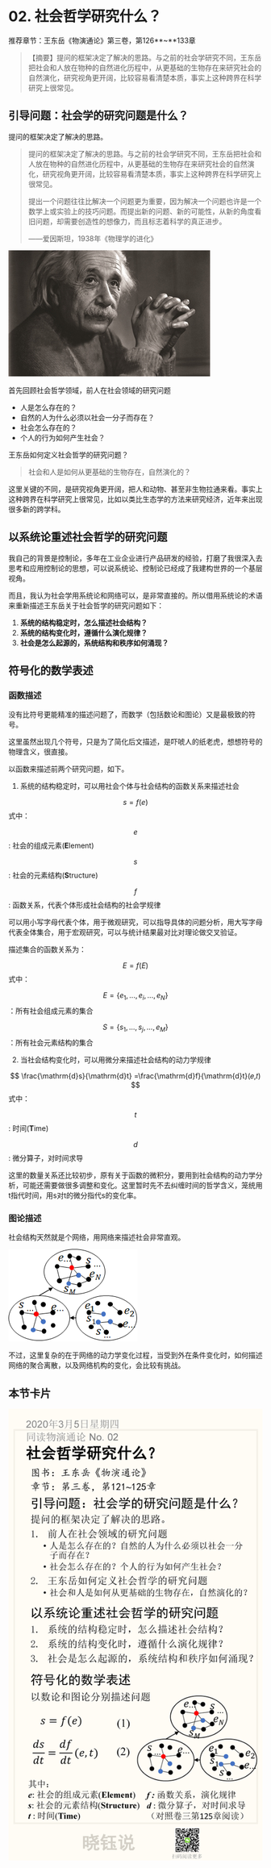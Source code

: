 # 02. 社会哲学研究什么？

推荐章节：王东岳《物演通论》第三卷，第126**~**133章

> 【摘要】提问的框架决定了解决的思路。与之前的社会学研究不同，王东岳把社会和人放在物种的自然进化历程中，从更基础的生物存在来研究社会的自然演化，研究视角更开阔，比较容易看清楚本质，事实上这种跨界在科学研究上很常见。

## 引导问题：社会学的研究问题是什么？

提问的框架决定了解决的思路。

> 提问的框架决定了解决的思路。与之前的社会学研究不同，王东岳把社会和人放在物种的自然进化历程中，从更基础的生物存在来研究社会的自然演化，研究视角更开阔，比较容易看清楚本质，事实上这种跨界在科学研究上很常见。
>
> 提出一个问题往往比解决一个问题更为重要，因为解决一个问题也许是一个数学上或实验上的技巧问题。而提出新的问题、新的可能性，从新的角度看旧问题，却需要创造性的想像力，而且标志着科学的真正进步。
>
> ——爱因斯坦，1938年《物理学的进化》

![448a5bab7c1018ed647601](No.02/448a5bab7c1018ed647601.jpg)

首先回顾社会哲学领域，前人在社会领域的研究问题

- 人是怎么存在的？
- 自然的人为什么必须以社会一分子而存在？
- 社会怎么存在的？
- 个人的行为如何产生社会？

王东岳如何定义社会哲学的研究问题？

> 社会和人是如何从更基础的生物存在，自然演化的？

这里关键的不同，是研究视角更开阔，把人和动物、甚至非生物拉通来看。事实上这种跨界在科学研究上很常见，比如以类比生态学的方法来研究经济，近年来出现很多新的跨学科。

## 以系统论重述社会哲学的研究问题

我自己的背景是控制论，多年在工业企业进行产品研发的经验，打磨了我很深入去思考和应用控制论的思想，可以说系统论、控制论已经成了我建构世界的一个基层视角。

而且，我认为社会学用系统论和网络可以，是非常直接的。所以借用系统论的术语来重新描述王东岳关于社会哲学的研究问题如下：

1. **系统的结构稳定时，怎么描述社会结构？**
2. **系统的结构变化时，遵循什么演化规律？**
3. **社会是怎么起源的，系统结构和秩序如何涌现？**

## 符号化的数学表述

### 函数描述

没有比符号更能精准的描述问题了，而数学（包括数论和图论）又是最极致的符号。

这里虽然出现几个符号，只是为了简化后文描述，是吓唬人的纸老虎，想想符号的物理含义，很直接。

以函数来描述前两个研究问题，如下。

1. 系统的结构稳定时，可以用社会个体与社会结构的函数关系来描述社会

$$
s=f(e)
$$
式中：

$$e$$ : 社会的组成元素(**E**lement)

$$s$$: 社会的元素结构(**S**tructure)

$$f$$: 函数关系，代表个体形成社会结构的社会学规律

可以用小写字母代表个体，用于微观研究，可以指导具体的问题分析，用大写字母代表全体集合，用于宏观研究，可以与统计结果最对比对理论做交叉验证。

描述集合的函数关系为：

$$
E=f(E)
$$
式中：

 $$E=\{e_1,...,e_i,...,e_N\}$$：所有社会组成元素的集合

 $$S=\{s_1,...,s_j,...,e_M\}$$：所有社会元素结构的集合

2. 当社会结构变化时，可以用微分来描述社会结构的动力学规律

$$
\frac{\mathrm{d}s}{\mathrm{d}t} =\frac{\mathrm{d}f}{\mathrm{d}t}(𝑒,𝑡)
$$
 式中：

$$t$$: 时间(**T**ime)

$$d$$: 微分算子，对时间求导

这里的数量关系还比较初步，原有关于函数的微积分，要用到社会结构的动力学分析，可能还需要做很多调整和变化。这里暂时先不去纠缠时间的哲学含义，笼统用t指代时间，用s对t的微分指代s的变化率。

### 图论描述

社会结构天然就是个网络，用网络来描述社会非常直观。

![image-20200320023957368](No.02/image-20200320023957368.png)

不过，这里复杂的在于网络的动力学变化过程，当受到外在条件变化时，如何描述网络的聚合离散，以及网络机构的变化，会比较有挑战。



## 本节卡片

![No.02](No.02/No.02.png)